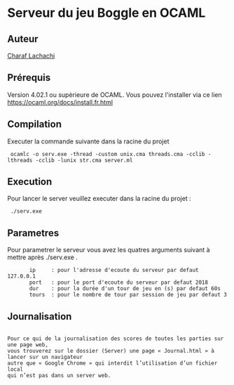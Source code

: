 # Serveur du jeu Boggle en OCAML 

## Auteur 
[Charaf Lachachi](https://github.com/CharafLachachi)

## Prérequis 
Version 4.02.1 ou supèrieure de OCAML. Vous pouvez l'installer via ce lien https://ocaml.org/docs/install.fr.html

## Compilation
Executer la commande suivante dans la racine du projet 
```
 ocamlc -o serv.exe -thread -custom unix.cma threads.cma -cclib -lthreads -cclib -lunix str.cma server.ml
```

## Execution
Pour lancer le server veuillez executer dans la racine du projet : 
```
 ./serv.exe 
```
## Parametres
Pour parametrer le serveur vous avez les quatres arguments suivant à mettre après ./serv.exe .
```
       ip     : pour l'adresse d'ecoute du serveur par defaut 127.0.0.1
       port   : pour le port d'ecoute du serveur par defaut 2018
       dur    : pour la durée d'un tour de jeu en (s) par defaut 60s
       tours  : pour le nombre de tour par session de jeu par defaut 3
```
## Journalisation
```

Pour ce qui de la journalisation des scores de toutes les parties sur une page web, 
vous trouverez sur le dossier (Server) une page « Journal.html » à lancer sur un navigateur 
autre que « Google Chrome » qui interdit l’utilisation d’un fichier local 
qui n’est pas dans un server web.

```
